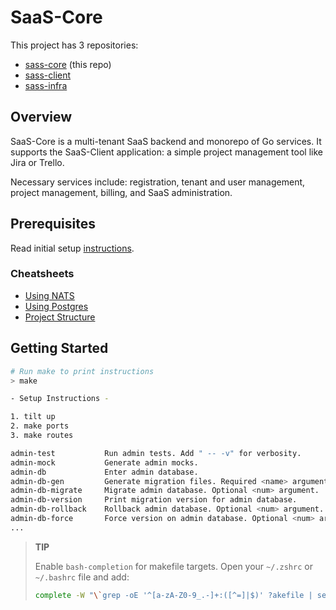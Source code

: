 # SaaS-Core

This project has 3 repositories:

- [sass-core](https://github.com/devpies/saas-core) (this repo)
- [sass-client](https://github.com/devpies/saas-client)
- [sass-infra](https://github.com/devpies/saas-infra)

## Overview

SaaS-Core is a multi-tenant SaaS backend and monorepo of Go services. It supports the SaaS-Client application: a 
simple project management tool like Jira or Trello. 

Necessary services include: registration, tenant and user management, 
project management, billing, and SaaS administration.

## Prerequisites

Read initial setup [instructions](docs/SETUP.md).

### Cheatsheets

- [Using NATS](docs/nats.md)
- [Using Postgres](docs/postgres.md)
- [Project Structure](docs/structure.md)

## Getting Started

```bash
# Run make to print instructions
> make

- Setup Instructions - 

1. tilt up
2. make ports
3. make routes

admin-test           Run admin tests. Add " -- -v" for verbosity.
admin-mock           Generate admin mocks.
admin-db             Enter admin database.
admin-db-gen         Generate migration files. Required <name> argument.
admin-db-migrate     Migrate admin database. Optional <num> argument.
admin-db-version     Print migration version for admin database.
admin-db-rollback    Rollback admin database. Optional <num> argument.
admin-db-force       Force version on admin database. Optional <num> argument.
...
```
> __TIP__
>
> Enable `bash-completion` for makefile targets. Open your `~/.zshrc` or `~/.bashrc` file and add:
> ```bash
> complete -W "\`grep -oE '^[a-zA-Z0-9_.-]+:([^=]|$)' ?akefile | sed 's/[^a-zA-Z0-9_.-]*$//'\`" make
> ```


